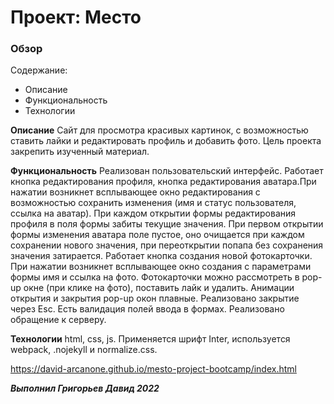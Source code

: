 # Проект: Место

### Обзор
Содержание:
* Описание
* Функциональность
* Технологии

**Описание**
Сайт для просмотра красивых картинок, с возможностью ставить лайки и редактировать профиль и добавить фото.
Цель проекта закрепить изученный материал.

**Функциональность**
Реализован пользовательский интерфейс. 
Работает кнопка редактирования профиля, кнопка редактирования аватара.При нажатии возникнет всплывающее окно редактирования с возможностью сохранить изменения (имя и статус пользователя, ссылка на аватар).
При каждом открытии формы редактирования профиля в поля формы забиты текущие значения.
При первом открытии формы изменения аватара поле пустое, оно очищается при каждом сохранении нового значения, 
при переоткрытии попапа без сохранения значения затирается.
Работает кнопка создания  новой фотокарточки. При нажатии возникнет всплывающее окно создания с параметрами
формы имя и ссылка на фото.
Фотокарточки можно рассмотреть в pop-up окне (при клике на фото), поставить лайк и удалить.
Анимации открытия и закрытия pop-up окон плавные. Реализовано закрытие через Esc.
Есть валидация полей ввода в формах.
Реализовано обращение к серверу.

**Технологии**
html, css, js. Применяется шрифт Inter,
используется webpack, .nojekyll и normalize.css.

https://david-arcanone.github.io/mesto-project-bootcamp/index.html

***Выполнил Григорьев Давид 2022***
